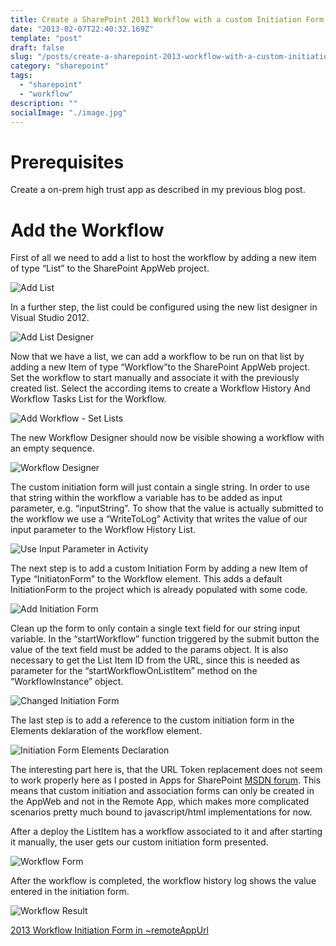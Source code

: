 ```yaml
---
title: Create a SharePoint 2013 Workflow with a custom Initiation Form in Visual Studio 2012
date: "2013-02-07T22:40:32.169Z"
template: "post"
draft: false
slug: "/posts/create-a-sharepoint-2013-workflow-with-a-custom-initiation-form-in-visual-studio-2012"
category: "sharepoint"
tags:
  - "sharepoint"
  - "workflow"
description: ""
socialImage: "./image.jpg"
---
```



# Prerequisites

Create a on-prem high trust app as described in my previous blog post.
# Add the Workflow

First of all we need to add a list to host the workflow by adding a new item of type “List” to the SharePoint AppWeb project.

![Add List](./1-Add-List.png)

In a further step, the list could be configured using the new list designer in Visual Studio 2012.

![Add List Designer](./2-Add-List-Designer.png)

Now that we have a list, we can add a workflow to be run on that list by adding a new Item of type “Workflow”to the SharePoint AppWeb project. Set the workflow to start manually and associate it with the previously created list. Select the according items to create a Workflow History And Workflow Tasks List for the Workflow.

![Add Workflow - Set Lists](./3-AddWorkflow-Set-Lists.png)

The new Workflow Designer should now be visible showing a workflow with an empty sequence.

![Workflow Designer](./4-WorkflowDesigner.png)

The custom initiation form will just contain a single string. In order to use that string within the workflow a variable has to be added as input parameter, e.g. “inputString”. To show that the value is actually submitted to the workflow we use a “WriteToLog” Activity that writes the value of our input parameter to the Workflow History List.

![Use Input Parameter in Activity](./5-WorkflowDesigner-Use-Input-Parameter-in-Activity1.png)

The next step is to add a custom Initiation Form by adding a new Item of Type “InitiatonForm” to the Workflow element. This adds a default InitiationForm to the project which is already populated with some code.

![Add Initiation Form](./6-Add-Initiation-Form-Code.png)

Clean up the form to only contain a single text field for our string input variable. In the “startWorkflow” function triggered by the submit button the value of the text field must be added to the params object. It is also necessary to get the List Item ID from the URL, since this is needed as parameter for the “startWorkflowOnListItem” method on the “WorkflowInstance” object.


![Changed Initiation Form](./7-Add-Initiation-Form-Code-changed.png)

The last step is to add a reference to the custom initiation form in the Elements deklaration of the workflow element.

![Initiation Form Elements Declaration](./8-Add-Initiation-Form-Elements-Deklaration.png)


The interesting part here is, that the URL Token replacement does not seem to work properly here as I posted in Apps for SharePoint [MSDN forum](https://social.msdn.microsoft.com/Forums/en-US/d23338c8-255e-4945-8a13-8bcdf0d6e167/2013-workflow-initiation-form-in-remoteappurl?forum=appsforsharepoint). This means that custom initiation and association forms can only be created in the AppWeb and not in the Remote App, which makes more complicated scenarios pretty much bound to javascript/html implementations for now.

After a deploy the ListItem has a workflow associated to it and after starting it manually, the user gets our custom initiation form presented.

![Workflow Form](./9-Run-the-Workflow-The-Form.png)

After the workflow is completed, the workflow history log shows the value entered in  the initiation form.


![Workflow Result](./10-Run-the-Workflow-Result.png)



[2013 Workflow Initiation Form in ~remoteAppUrl](https://social.msdn.microsoft.com/Forums/en-US/d23338c8-255e-4945-8a13-8bcdf0d6e167/2013-workflow-initiation-form-in-remoteappurl?forum=appsforsharepoint)